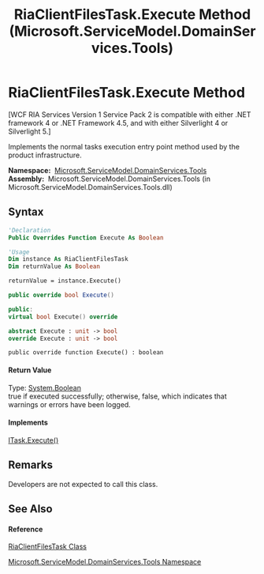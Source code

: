 ﻿---
title: RiaClientFilesTask.Execute Method  (Microsoft.ServiceModel.DomainServices.Tools)
TOCTitle: Execute Method
ms:assetid: M:Microsoft.ServiceModel.DomainServices.Tools.RiaClientFilesTask.Execute
ms:mtpsurl: https://msdn.microsoft.com/en-us/library/microsoft.servicemodel.domainservices.tools.riaclientfilestask.execute(v=VS.91)
ms:contentKeyID: 32336306
ms.date: 01/27/2012
mtps_version: v=VS.91
f1_keywords:
- Microsoft.ServiceModel.DomainServices.Tools.RiaClientFilesTask.Execute
dev_langs:
- CSharp
- JScript
- VB
- FSharp
- c++
api_location:
- microsoft.servicemodel.domainservices.tools.dll
api_name:
- Microsoft.ServiceModel.DomainServices.Tools.RiaClientFilesTask.Execute
api_type:
- Managed
topic_type:
- apiref
- kbSyntax
product_family_name: VS
ROBOTS: INDEX,FOLLOW
---

# RiaClientFilesTask.Execute Method

\[WCF RIA Services Version 1 Service Pack 2 is compatible with either .NET framework 4 or .NET Framework 4.5, and with either Silverlight 4 or Silverlight 5.\]

Implements the normal tasks execution entry point method used by the product infrastructure.

**Namespace:**  [Microsoft.ServiceModel.DomainServices.Tools](gg153739\(v=vs.91\).md)  
**Assembly:**  Microsoft.ServiceModel.DomainServices.Tools (in Microsoft.ServiceModel.DomainServices.Tools.dll)

## Syntax

``` vb
'Declaration
Public Overrides Function Execute As Boolean
```

``` vb
'Usage
Dim instance As RiaClientFilesTask
Dim returnValue As Boolean

returnValue = instance.Execute()
```

``` csharp
public override bool Execute()
```

``` c++
public:
virtual bool Execute() override
```

``` fsharp
abstract Execute : unit -> bool 
override Execute : unit -> bool 
```

``` jscript
public override function Execute() : boolean
```

#### Return Value

Type: [System.Boolean](https://msdn.microsoft.com/en-us/library/a28wyd50)  
true if executed successfully; otherwise, false, which indicates that warnings or errors have been logged.  

#### Implements

[ITask.Execute()](https://msdn.microsoft.com/en-us/library/ms124348)  

## Remarks

Developers are not expected to call this class.

## See Also

#### Reference

[RiaClientFilesTask Class](gg153747\(v=vs.91\).md)

[Microsoft.ServiceModel.DomainServices.Tools Namespace](gg153739\(v=vs.91\).md)

